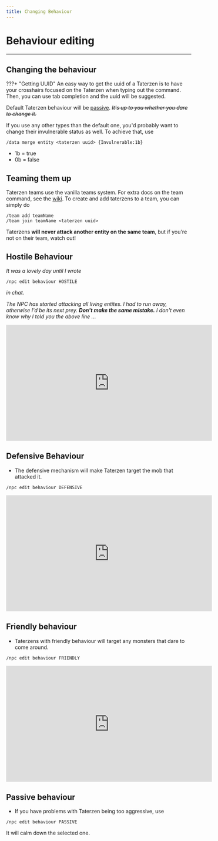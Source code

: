 ```yaml
---
title: Changing Behaviour
---
```



# Behaviour editing

---


## Changing the behaviour

???+ "Getting UUID"
    An easy way to get the uuid of a Taterzen is to have your crosshairs focused on the Taterzen when typing out the command. Then, you can use tab completion and the uuid will be suggested.

Default Taterzen behaviour will be [passive](#passive-behaviour).
*~~It's up to you whether you dare to change it.~~*

If you use any other types than the default one, you'd
probably want to change their invulnerable status as well.
To achieve that, use
```
/data merge entity <taterzen uuid> {Invulnerable:1b}
```

* 1b = true
* 0b = false

## Teaming them up

Taterzen teams use the vanilla teams system. For extra docs on the team command, see the [wiki](https://minecraft.fandom.com/wiki/Commands/team#Syntax).
To create and add taterzens to a team, you can simply do
```
/team add teamName
/team join teamName <taterzen uuid>
```

Taterzens **will never attack another entity on the same team**, but if you're not on their team, watch out!

## Hostile Behaviour

*It was a lovely day until I wrote*
```
/npc edit behaviour HOSTILE
```
*in chat.*

*The NPC has started attacking all living
entites. I had to run away,
otherwise I'd be its next prey.
**Don't make the same mistake.** I don't even know why I told you
the above line ...*

<iframe width="560" height="315" src="https://www.youtube-nocookie.com/embed/i15mTwF14XI" title="YouTube video player" frameborder="0" allow="accelerometer; autoplay; clipboard-write; encrypted-media; gyroscope; picture-in-picture" allowfullscreen></iframe>

## Defensive Behaviour

* The defensive mechanism will make Taterzen target
the mob that attacked it.
```
/npc edit behaviour DEFENSIVE
```

<iframe width="560" height="315" src="https://www.youtube-nocookie.com/embed/NcajBNITVtc" title="YouTube video player" frameborder="0" allow="accelerometer; autoplay; clipboard-write; encrypted-media; gyroscope; picture-in-picture" allowfullscreen></iframe>

## Friendly behaviour

* Taterzens with friendly behaviour will target any
monsters that dare to come around.
```
/npc edit behaviour FRIENDLY
```

<iframe width="560" height="315" src="https://www.youtube-nocookie.com/embed/P32Th75uj4Q" title="YouTube video player" frameborder="0" allow="accelerometer; autoplay; clipboard-write; encrypted-media; gyroscope; picture-in-picture" allowfullscreen></iframe>

## Passive behaviour

* If you have problems with Taterzen being too aggressive, use
```
/npc edit behaviour PASSIVE
```
It will calm down the selected one.
